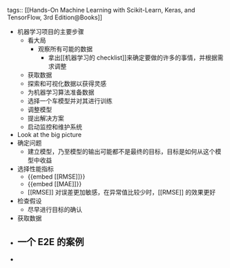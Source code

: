 tags:: [[Hands-On Machine Learning with Scikit-Learn, Keras, and TensorFlow, 3rd Edition@Books]]

- 机器学习项目的主要步骤
	- 看大局
		- 观察所有可能的数据
			- 拿出[[机器学习的 checklist]]来确定要做的许多的事情，并根据需求调整
	- 获取数据
	- 探索和可视化数据以获得灵感
	- 为机器学习算法准备数据
	- 选择一个车模型并对其进行训练
	- 调整模型
	- 提出解决方案
	- 启动监控和维护系统
- Look at the big picture
- 确定问题
	- 建立模型，乃至模型的输出可能都不是最终的目标，目标是如何从这个模型中收益
- 选择性能指标
	- {{embed [[RMSE]]}}
	- {{embed [[MAE]]}}
	- [[RMSE]] 对误差更加敏感，在异常值比较少时，[[RMSE]] 的效果更好
- 检查假设
	- 尽早进行目标的确认
- 获取数据
- 一个 E2E 的案例
	-
-